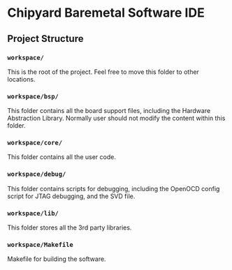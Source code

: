 # Chipyard Baremetal Software IDE

## Project Structure

### `workspace/`

This is the root of the project. Feel free to move this folder to other locations. 

### `workspace/bsp/`

This folder contains all the board support files, including the Hardware Abstraction Library. Normally user should not modify the content within this folder.

### `workspace/core/`

This folder contains all the user code.

### `workspace/debug/`

This folder contains scripts for debugging, including the OpenOCD config script for JTAG debugging, and the SVD file.

### `workspace/lib/`

This folder stores all the 3rd party libraries.

### `workspace/Makefile`

Makefile for building the software.
